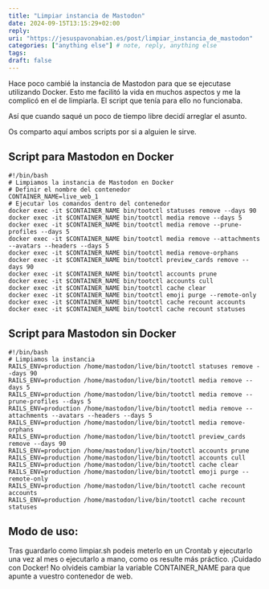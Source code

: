```yaml
---
title: "Limpiar instancia de Mastodon"
date: 2024-09-15T13:15:29+02:00
reply:
uri: "https://jesuspavonabian.es/post/limpiar_instancia_de_mastodon"
categories: ["anything else"] # note, reply, anything else
tags:
draft: false
---
```


Hace poco cambié la instancia de Mastodon para que se ejecutase utilizando Docker. Esto me facilitó la vida en muchos aspectos y me la complicó en el de limpiarla. El script que tenía para ello no funcionaba.

Así que cuando saqué un poco de tiempo libre decidí arreglar el asunto.

Os comparto aquí ambos scripts por si a alguien le sirve.

## Script para Mastodon en Docker
```
#!/bin/bash
# Limpiamos la instancia de Mastodon en Docker
# Definir el nombre del contenedor
CONTAINER_NAME=live_web_1
# Ejecutar los comandos dentro del contenedor
docker exec -it $CONTAINER_NAME bin/tootctl statuses remove --days 90
docker exec -it $CONTAINER_NAME bin/tootctl media remove --days 5
docker exec -it $CONTAINER_NAME bin/tootctl media remove --prune-profiles --days 5
docker exec -it $CONTAINER_NAME bin/tootctl media remove --attachments --avatars --headers --days 5
docker exec -it $CONTAINER_NAME bin/tootctl media remove-orphans
docker exec -it $CONTAINER_NAME bin/tootctl preview_cards remove --days 90
docker exec -it $CONTAINER_NAME bin/tootctl accounts prune
docker exec -it $CONTAINER_NAME bin/tootctl accounts cull
docker exec -it $CONTAINER_NAME bin/tootctl cache clear
docker exec -it $CONTAINER_NAME bin/tootctl emoji purge --remote-only
docker exec -it $CONTAINER_NAME bin/tootctl cache recount accounts
docker exec -it $CONTAINER_NAME bin/tootctl cache recount statuses
```
## Script para Mastodon sin Docker
```
#!/bin/bash
# Limpiamos la instancia
RAILS_ENV=production /home/mastodon/live/bin/tootctl statuses remove --days 90
RAILS_ENV=production /home/mastodon/live/bin/tootctl media remove --days 5
RAILS_ENV=production /home/mastodon/live/bin/tootctl media remove --prune-profiles --days 5
RAILS_ENV=production /home/mastodon/live/bin/tootctl media remove --attachments --avatars --headers --days 5
RAILS_ENV=production /home/mastodon/live/bin/tootctl media remove-orphans
RAILS_ENV=production /home/mastodon/live/bin/tootctl preview_cards remove --days 90
RAILS_ENV=production /home/mastodon/live/bin/tootctl accounts prune
RAILS_ENV=production /home/mastodon/live/bin/tootctl accounts cull
RAILS_ENV=production /home/mastodon/live/bin/tootctl cache clear
RAILS_ENV=production /home/mastodon/live/bin/tootctl emoji purge --remote-only
RAILS_ENV=production /home/mastodon/live/bin/tootctl cache recount accounts
RAILS_ENV=production /home/mastodon/live/bin/tootctl cache recount statuses
```
## Modo de uso:
Tras guardarlo como limpiar.sh podeis meterlo en un Crontab y ejecutarlo una vez al mes o ejecutarlo a mano, como os resulte más práctico.
¡Cuidado con Docker! No olvideis cambiar la variable CONTAINER_NAME para que apunte a vuestro contenedor de web.
